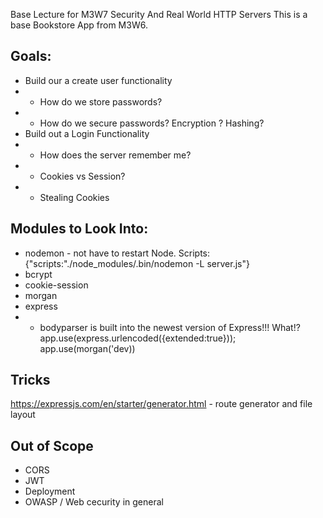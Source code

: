 Base Lecture for M3W7 Security And Real World HTTP Servers
This is a base Bookstore App from M3W6.


## Goals:
* Build our a create user functionality
* * How do we store passwords?
* * How do we secure passwords? Encryption ? Hashing?  
* Build out a Login Functionality
* * How does the server remember me?
* * Cookies vs Session?
* * Stealing Cookies








## Modules to Look Into:
* nodemon - not have to restart Node.
    Scripts:{"scripts:"./node_modules/.bin/nodemon -L server.js"}
* bcrypt
* cookie-session
* morgan
* express
* * bodyparser is built into the newest version of Express!!! What!?
app.use(express.urlencoded({extended:true}));
app.use(morgan('dev))


## Tricks
https://expressjs.com/en/starter/generator.html - route generator and file layout



## Out of Scope
* CORS
* JWT
* Deployment
* OWASP / Web cecurity in general